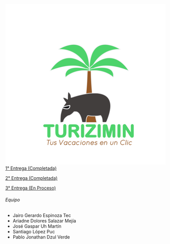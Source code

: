 ![Logo Turizimín](/Assets/TuriziminLogoNBG.png)
[1° Entrega (Completada)](https://github.com/JairoEspinoza23216880/SEF_Project/tree/entrega-1)

[2° Entrega (Completada)](https://github.com/JairoEspinoza23216880/SEF_Project/tree/entrega-2)

[3° Entrega (En Proceso)](https://github.com/JairoEspinoza23216880/SEF_Project/tree/entrega-3)

###### Equipo
- Jairo Gerardo Espinoza Tec
- Ariadne Dolores Salazar Mejía
- José Gaspar Uh Martín
- Santiago López Puc
- Pablo Jonathan Dzul Verde